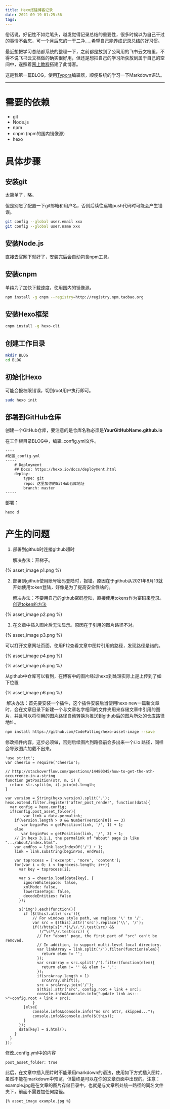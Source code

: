 ```yaml
---
title: Hexo搭建博客记录
date: 2021-09-19 01:25:56
tags:
---
```


俗话说，好记性不如烂笔头，越发觉得记录总结的重要性，很多时候以为自己干过的事情不会忘，可一个月后忘的一干二净.....希望自己能养成记录总结的好习惯。

最近想把学习总结都系统的整理一下，之前都是放到了公司用的飞书云文档里，不得不说飞书云文档做的确实很好用，但还是想把自己的学习所获放到属于自己的空间中，遂照着[网上教程](https://www.bilibili.com/video/BV1Yb411a7ty)搭建了此博客。

这是我第一篇BLOG，使用[Typora](https://www.typora.io/)编辑器，顺便系统的学习一下Markdown语法。

---

# 需要的依赖

- git
- Node.js
- npm
- cnpm (npm的国内镜像源)
- hexo

# 具体步骤

## 安装git

太简单了，略。

但是别忘了配置一下git邮箱和用户名，否则后续往远端push代码时可能会产生错误。

```bash
git config --global user.email xxx
git config --global user.name xxx
```

## 安装Node.js

直接去[官网](https://nodejs.org)下就好了，安装完后会自动包含npm工具。

## 安装cnpm

单纯为了加快下载速度，使用国内的镜像源。

```bash
npm install -g cnpm --registry=http://registry.npm.taobao.org	
```

## 安装Hexo框架

```bash
cnpm install -g hexo-cli
```

## 创建工作目录

```bash
mkdir BLOG
cd BLOG
```

## 初始化Hexo

可能会报权限错误，切到root用户执行即可。

```bash
sudo hexo init
```

## 部署到GitHub仓库

创建一个GitHub仓库，要注意的是仓库名称必须是**YourGitHubName.github.io**

在工作根目录BLOG中，编辑_config.yml文件。

```text
----
#配置_config.yml 
-----
	# Deployment
	## Docs: https://hexo.io/docs/deployment.html
	deploy:
  		type: git
 		repo: 这里加你的GitHub仓库地址
  		branch: master
-----
```

部署：

```bash
hexo d
```



# 产生的问题

1. 部署到github时连接github超时

   解决办法：开梯子。

{% asset_image p1.png %}

2. 部署到github使用账号密码登陆时，报错。原因在于github从2021年8月13就开始使用token登陆，好像是为了提高安全性啥的。

   解决办法：不要用自己的github密码登陆，直接使用tokens作为密码来登录。[创建token的方法](https://docs.github.com/en/github/authenticating-to-github/keeping-your-account-and-data-secure/creating-a-personal-access-token)

{% asset_image p2.png %}

3. 在文章中插入图片后无法显示。原因在于引用的图片路径不对。

{% asset_image p3.png %}

可以打开文章网址页面，使用F12查看文章中图片引用的路径，发现路径是错的。

{% asset_image p4.png %}

{% asset_image p5.png %}

从github中仓库可以看到，在博客中的图片经过hexo到处理实际上是上传到了如下位置

{% asset_image p6.png %}

​	解决办法：首先要安装一个插件，这个插件安装后当使用hexo new一篇新文章时，会在文章目录下新建一个与文章名字相同的文件夹用来存储文章中引用的图片，并且可以将引用的图片路径自动转换为推送到github后的图片所处的仓库路径地址。

```bash
npm install https://github.com/CodeFalling/hexo-asset-image --save
```

修改插件内容，这步必须做，否则后续图片到路径前会多出来一个/.io 路径，同样会导致图片加载不出来。

```text
'use strict';
var cheerio = require('cheerio');

// http://stackoverflow.com/questions/14480345/how-to-get-the-nth-occurrence-in-a-string
function getPosition(str, m, i) {
  return str.split(m, i).join(m).length;
}

var version = String(hexo.version).split('.');
hexo.extend.filter.register('after_post_render', function(data){
  var config = hexo.config;
  if(config.post_asset_folder){
    	var link = data.permalink;
	if(version.length > 0 && Number(version[0]) == 3)
	   var beginPos = getPosition(link, '/', 1) + 1;
	else
	   var beginPos = getPosition(link, '/', 3) + 1;
	// In hexo 3.1.1, the permalink of "about" page is like ".../about/index.html".
	var endPos = link.lastIndexOf('/') + 1;
    link = link.substring(beginPos, endPos);

    var toprocess = ['excerpt', 'more', 'content'];
    for(var i = 0; i < toprocess.length; i++){
      var key = toprocess[i];
 
      var $ = cheerio.load(data[key], {
        ignoreWhitespace: false,
        xmlMode: false,
        lowerCaseTags: false,
        decodeEntities: false
      });

      $('img').each(function(){
		if ($(this).attr('src')){
			// For windows style path, we replace '\' to '/'.
			var src = $(this).attr('src').replace('\\', '/');
			if(!/http[s]*.*|\/\/.*/.test(src) &&
			   !/^\s*\//.test(src)) {
			  // For "about" page, the first part of "src" can't be removed.
			  // In addition, to support multi-level local directory.
			  var linkArray = link.split('/').filter(function(elem){
				return elem != '';
			  });
			  var srcArray = src.split('/').filter(function(elem){
				return elem != '' && elem != '.';
			  });
			  if(srcArray.length > 1)
				srcArray.shift();
			  src = srcArray.join('/');
			  $(this).attr('src', config.root + link + src);
			  console.info&&console.info("update link as:-->"+config.root + link + src);
			}
		}else{
			console.info&&console.info("no src attr, skipped...");
			console.info&&console.info($(this));
		}
      });
      data[key] = $.html();
    }
  }
});

```

修改_config.yml中的内容

```text
post_asset_folder: true
```

此后，在文章中插入图片时不能采用markdown的语法，使用如下方式插入图片，虽然不能在markdown中预览，但最终是可以在你的文章页面中出现的。注意：example.jpg是在文章的图片存储目录中，也就是与文章所处统一路径的同名文件夹下，前面不需要加任何路径。

```text
{% asset_image example.jpg %}
```

